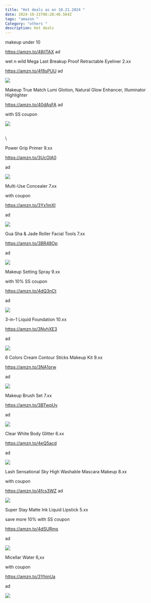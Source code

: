 ```yaml
---
title: "Hot deals as on 10.21.2024 "
date: 2024-10-21T06:28:46.564Z
tags: "amazon "
Category: "others "
description: Hot deals
---
```



<!--StartFragment-->

makeup under 10

https://amzn.to/48jITAX ad

<!--EndFragment-->



wet n wild Mega Last Breakup Proof Retractable Eyeliner 2.xx

https://amzn.to/4f8sPUU ad

<!--EndFragment--><!--StartFragment-->

![](https://m.media-amazon.com/images/I/61P5KLFSR+L._SL1500_.jpg)



<!--StartFragment-->

Makeup True Match Lumi Glotion, Natural Glow Enhancer, Illuminator Highlighter

https://amzn.to/40dAsFA ad

with SS coupon

<!--StartFragment-->

![](https://m.media-amazon.com/images/I/711BkLez67L._SL1500_.jpg)

\
\
<!--StartFragment-->

Power Grip Primer 9.xx

https://amzn.to/3UcOlA0

ad

<!--StartFragment-->

![](https://m.media-amazon.com/images/I/71JoBHcDvqL._SL1500_.jpg)



<!--StartFragment-->

Multi-Use Concealer 7.xx 

w﻿ith coupon 

https://amzn.to/3Yx1mXI

ad

<!--StartFragment-->

![](https://m.media-amazon.com/images/I/81AYsjroocL._SL1500_.jpg)



<!--StartFragment-->

Gua Sha & Jade Roller Facial Tools 7.xx

https://amzn.to/3BR48Op

ad

<!--StartFragment-->

![](https://m.media-amazon.com/images/I/71a8hxhh0bL._SL1500_.jpg)



<!--StartFragment-->

Makeup Setting Spray 9.xx

with 10% SS coupon

https://amzn.to/4dQ3nCt

ad

<!--StartFragment-->

![](https://m.media-amazon.com/images/I/914DYplAWNL._SL1500_.jpg)





<!--StartFragment-->

3-in-1 Liquid Foundation 10.xx

https://amzn.to/3NyhXE3

ad

<!--StartFragment-->

![](https://m.media-amazon.com/images/I/71SHXOgssNL._SL1500_.jpg)





<!--StartFragment-->

6 Colors Cream Contour Sticks Makeup Kit 9.xx

https://amzn.to/3NA1orw

ad

<!--StartFragment-->

![](https://m.media-amazon.com/images/I/71aZaSRcRFL._SL1500_.jpg)





<!--StartFragment-->

Makeup Brush Set 7.xx

https://amzn.to/3BTwpUy

ad

<!--StartFragment-->

![](https://m.media-amazon.com/images/I/717GzR2ODrL._SL1500_.jpg)





<!--StartFragment-->

Clear White Body Glitter 6.xx

https://amzn.to/4eQ5acd

ad

<!--StartFragment-->

![](https://m.media-amazon.com/images/I/71u8RmSUKPL._AC_SL1500_.jpg)



<!--StartFragment-->

Lash Sensational Sky High Washable Mascara Makeup 8.xx

with coupon

https://amzn.to/4fcs3WZ ad

<!--StartFragment-->

![](https://m.media-amazon.com/images/I/71MQo8pHmBL._SL1500_.jpg)

<!--EndFragment-->

<!--StartFragment-->

Super Stay Matte Ink Liquid Lipstick 5.xx

save more 10% with SS coupon

https://amzn.to/4dSURms

ad

<!--StartFragment-->

![](https://m.media-amazon.com/images/I/61DcdgnhAZL._SL1500_.jpg)

<!--EndFragment-->

<!--StartFragment-->

Micellar Water 6,xx

with coupon

https://amzn.to/3YhinUa

ad

<!--StartFragment-->

![](https://m.media-amazon.com/images/I/7162GZ9DLWL._SL1500_.jpg)

<!--EndFragment-->